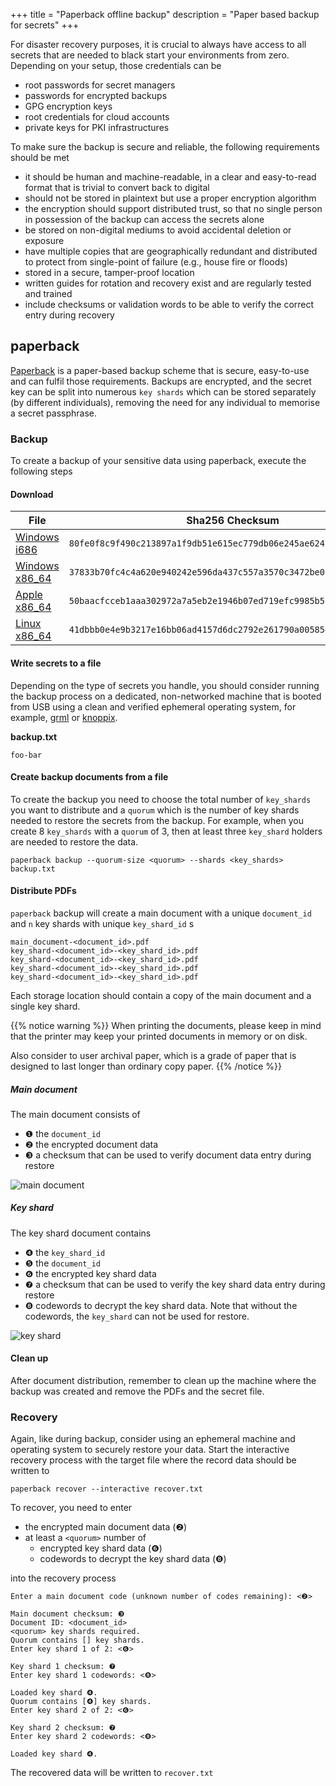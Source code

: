 +++
title = "Paperback offline backup"
description = "Paper based backup for secrets"
+++

For disaster recovery purposes, it is crucial to always have access to all secrets that are needed to black start your
environments from zero. Depending on your setup, those credentials can be

* root passwords for secret managers
* passwords for encrypted backups
* GPG encryption keys
* root credentials for cloud accounts
* private keys for PKI infrastructures

To make sure the backup is secure and reliable, the following requirements should be met

* it should be human and machine-readable, in a clear and easy-to-read format that is trivial to convert back to digital
* should not be stored in plaintext but use a proper encryption algorithm
* the encryption should support distributed trust, so that no single person in possession of the backup can access the
  secrets alone
* be stored on non-digital mediums to avoid accidental deletion or exposure
* have multiple copies that are geographically redundant and distributed to protect from single-point of failure (e.g.,
  house fire or floods)
* stored in a secure, tamper-proof location
* written guides for rotation and recovery exist and are regularly tested and trained
* include checksums or validation words to be able to verify the correct entry during recovery

## paperback

[Paperback](https://github.com/cyphar/paperback) is a paper-based backup scheme that is secure, easy-to-use and can
fulfil those requirements. Backups are encrypted, and the secret key can be split into numerous `key shards` which can be
stored separately (by different individuals), removing the need for any individual to memorise a secret passphrase.

### Backup

To create a backup of your sensitive data using paperback, execute the following steps

#### Download

| File                                                | Sha256 Checksum                                                    |
|-----------------------------------------------------|--------------------------------------------------------------------|
| [Windows i686](paperback-i686-windows-msvc.exe)     | `80fe0f8c9f490c213897a1f9db51e615ec779db06e245ae624761217eaf3d77f` |
| [Windows x86_64](paperback-x86_64-windows-msvc.exe) | `37833b70fc4c4a620e940242e596da437c557a3570c3472be07859afa7ff4e0f` |
| [Apple x86_64](paperback-x86_64-apple-darwin)       | `50baacfcceb1aaa302972a7a5eb2e1946b07ed719efc9985b5cfed1eee09c070` |
| [Linux x86_64](paperback-x86_64-unknown-linux-musl) | `41dbbb0e4e9b3217e16bb06ad4157d6dc2792e261790a005854bed915ec057e6` |


#### Write secrets to a file

Depending on the type of secrets you handle, you should consider running the backup process on a dedicated, non-networked
machine that is booted from USB using a clean and verified ephemeral operating system, for 
example, [grml](https://grml.org/) or [knoppix](http://www.knoppix.org/).  

**backup.txt**
```
foo-bar
```

#### Create backup documents from a file

To create the backup you need to choose the total number of `key_shards` you want to distribute and a `quorum` which is the number
of key shards needed to restore the secrets from the backup. For example, when you create 8 `key_shards` with a `quorum` of 3, then 
at least three `key_shard` holders are needed to restore the data.

```shell
paperback backup --quorum-size <quorum> --shards <key_shards> backup.txt
```

#### Distribute PDFs

`paperback` backup will create a main document with a unique `document_id` and `n` key shards with unique `key_shard_id`
s

```
main_document-<document_id>.pdf
key_shard-<document_id>-<key_shard_id>.pdf
key_shard-<document_id>-<key_shard_id>.pdf
key_shard-<document_id>-<key_shard_id>.pdf
key_shard-<document_id>-<key_shard_id>.pdf
```

Each storage location should contain a copy of the main document and a single key shard.

{{% notice warning %}}
When printing the documents, please keep in mind that the printer may keep your printed documents in memory or on disk. 

Also consider to user archival paper, which is a grade of paper that is designed to last longer than ordinary copy paper.
{{% /notice %}}

##### Main document

The main document consists of

* ❶ the `document_id`
* ❷ the encrypted document data
* ❸ a checksum that can be used to verify document data entry during restore

![main document](offlinebackup_main_document.png)

##### Key shard

The key shard document contains

* ❹ the `key_shard_id`
* ❺ the `document_id`
* ❻ the encrypted key shard data
* ❼ a checksum that can be used to verify the key shard data entry during restore
* ❽ codewords to decrypt the key shard data. Note that without the codewords, the `key_shard` can not be used for restore.

![key shard](offlinebackup_key_shard.png)

#### Clean up

After document distribution, remember to clean up the machine where the backup was created and remove the PDFs and 
the secret file. 

### Recovery

Again, like during backup, consider using an ephemeral machine and operating system to securely restore your data. 
Start the interactive recovery process with the target file where the record 
data should be written to

```shell
paperback recover --interactive recover.txt
```

To recover, you need to enter

* the encrypted main document data (❷)
* at least a `<quorum>` number of
    * encrypted key shard data (❻)
    * codewords to decrypt the key shard data (❽)

into the recovery process

```
Enter a main document code (unknown number of codes remaining): <❷>

Main document checksum: ❸
Document ID: <document_id>
<quorum> key shards required.
Quorum contains [] key shards.
Enter key shard 1 of 2: <❻>

Key shard 1 checksum: ❼
Enter key shard 1 codewords: <❽>

Loaded key shard ❹.
Quorum contains [❹] key shards.
Enter key shard 2 of 2: <❻>

Key shard 2 checksum: ❼
Enter key shard 2 codewords: <❽>

Loaded key shard ❹.
```

The recovered data will be written to `recover.txt`
